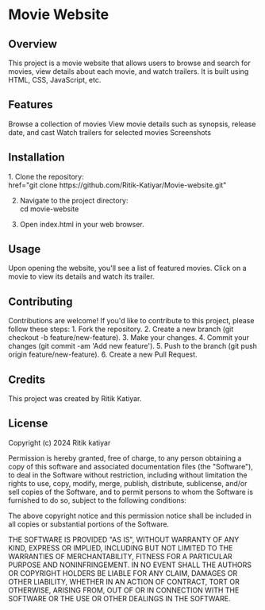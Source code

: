 <h1>Movie Website</h1>
 <!-- Include a logo or image related to your project -->

<h2>Overview</h2>
This project is a movie website that allows users to browse and search for movies, view details about each movie, and watch trailers.
It is built using HTML, CSS, JavaScript, etc.

<h2>Features</h2>
Browse a collection of movies
View movie details such as synopsis, release date, and cast
Watch trailers for selected movies
Screenshots
 <!-- Include screenshots of your project -->


<h2>Installation</h2>
1. Clone the repository:<br>
   href="git clone https://github.com/Ritik-Katiyar/Movie-website.git"

2. Navigate to the project directory:<br>
   cd movie-website

2. Open index.html in your web browser.

<h2>Usage</h2>
Upon opening the website, you'll see a list of featured movies.
Click on a movie to view its details and watch its trailer.

<h2>Contributing</h2>
Contributions are welcome! If you'd like to contribute to this project, please follow these steps:
1. Fork the repository.
2. Create a new branch (git checkout -b feature/new-feature).
3. Make your changes.
4. Commit your changes (git commit -am 'Add new feature').
5. Push to the branch (git push origin feature/new-feature).
6. Create a new Pull Request.

<h2>Credits</h2>
This project was created by Ritik Katiyar.

<h2>License</h2>
Copyright (c) 2024 Ritik katiyar

Permission is hereby granted, free of charge, to any person obtaining a copy
of this software and associated documentation files (the "Software"), to deal
in the Software without restriction, including without limitation the rights
to use, copy, modify, merge, publish, distribute, sublicense, and/or sell
copies of the Software, and to permit persons to whom the Software is
furnished to do so, subject to the following conditions:

The above copyright notice and this permission notice shall be included in all
copies or substantial portions of the Software.

THE SOFTWARE IS PROVIDED "AS IS", WITHOUT WARRANTY OF ANY KIND, EXPRESS OR
IMPLIED, INCLUDING BUT NOT LIMITED TO THE WARRANTIES OF MERCHANTABILITY,
FITNESS FOR A PARTICULAR PURPOSE AND NONINFRINGEMENT. IN NO EVENT SHALL THE
AUTHORS OR COPYRIGHT HOLDERS BE LIABLE FOR ANY CLAIM, DAMAGES OR OTHER
LIABILITY, WHETHER IN AN ACTION OF CONTRACT, TORT OR OTHERWISE, ARISING FROM,
OUT OF OR IN CONNECTION WITH THE SOFTWARE OR THE USE OR OTHER DEALINGS IN THE
SOFTWARE.

